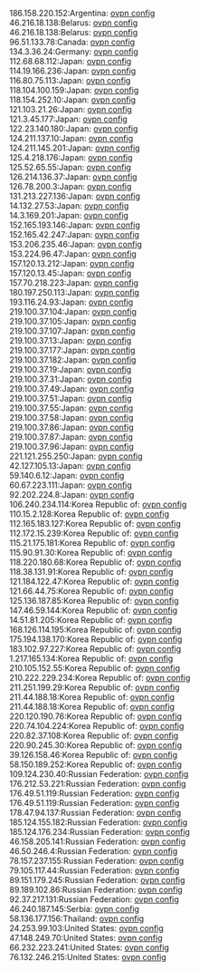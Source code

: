 186.158.220.152:Argentina: [ovpn config](vpn/186_158_220_152.ovpn)  
46.216.18.138:Belarus: [ovpn config](vpn/46_216_18_138.ovpn)  
46.216.18.138:Belarus: [ovpn config](vpn/46_216_18_138.ovpn)  
96.51.133.78:Canada: [ovpn config](vpn/96_51_133_78.ovpn)  
134.3.36.24:Germany: [ovpn config](vpn/134_3_36_24.ovpn)  
112.68.68.112:Japan: [ovpn config](vpn/112_68_68_112.ovpn)  
114.19.166.236:Japan: [ovpn config](vpn/114_19_166_236.ovpn)  
116.80.75.113:Japan: [ovpn config](vpn/116_80_75_113.ovpn)  
118.104.100.159:Japan: [ovpn config](vpn/118_104_100_159.ovpn)  
118.154.252.10:Japan: [ovpn config](vpn/118_154_252_10.ovpn)  
121.103.21.26:Japan: [ovpn config](vpn/121_103_21_26.ovpn)  
121.3.45.177:Japan: [ovpn config](vpn/121_3_45_177.ovpn)  
122.23.140.180:Japan: [ovpn config](vpn/122_23_140_180.ovpn)  
124.211.137.10:Japan: [ovpn config](vpn/124_211_137_10.ovpn)  
124.211.145.201:Japan: [ovpn config](vpn/124_211_145_201.ovpn)  
125.4.218.176:Japan: [ovpn config](vpn/125_4_218_176.ovpn)  
125.52.65.55:Japan: [ovpn config](vpn/125_52_65_55.ovpn)  
126.214.136.37:Japan: [ovpn config](vpn/126_214_136_37.ovpn)  
126.78.200.3:Japan: [ovpn config](vpn/126_78_200_3.ovpn)  
131.213.227.136:Japan: [ovpn config](vpn/131_213_227_136.ovpn)  
14.132.27.53:Japan: [ovpn config](vpn/14_132_27_53.ovpn)  
14.3.169.201:Japan: [ovpn config](vpn/14_3_169_201.ovpn)  
152.165.193.146:Japan: [ovpn config](vpn/152_165_193_146.ovpn)  
152.165.42.247:Japan: [ovpn config](vpn/152_165_42_247.ovpn)  
153.206.235.46:Japan: [ovpn config](vpn/153_206_235_46.ovpn)  
153.224.96.47:Japan: [ovpn config](vpn/153_224_96_47.ovpn)  
157.120.13.212:Japan: [ovpn config](vpn/157_120_13_212.ovpn)  
157.120.13.45:Japan: [ovpn config](vpn/157_120_13_45.ovpn)  
157.70.218.223:Japan: [ovpn config](vpn/157_70_218_223.ovpn)  
180.197.250.113:Japan: [ovpn config](vpn/180_197_250_113.ovpn)  
193.116.24.93:Japan: [ovpn config](vpn/193_116_24_93.ovpn)  
219.100.37.104:Japan: [ovpn config](vpn/219_100_37_104.ovpn)  
219.100.37.105:Japan: [ovpn config](vpn/219_100_37_105.ovpn)  
219.100.37.107:Japan: [ovpn config](vpn/219_100_37_107.ovpn)  
219.100.37.13:Japan: [ovpn config](vpn/219_100_37_13.ovpn)  
219.100.37.177:Japan: [ovpn config](vpn/219_100_37_177.ovpn)  
219.100.37.182:Japan: [ovpn config](vpn/219_100_37_182.ovpn)  
219.100.37.19:Japan: [ovpn config](vpn/219_100_37_19.ovpn)  
219.100.37.31:Japan: [ovpn config](vpn/219_100_37_31.ovpn)  
219.100.37.49:Japan: [ovpn config](vpn/219_100_37_49.ovpn)  
219.100.37.51:Japan: [ovpn config](vpn/219_100_37_51.ovpn)  
219.100.37.55:Japan: [ovpn config](vpn/219_100_37_55.ovpn)  
219.100.37.58:Japan: [ovpn config](vpn/219_100_37_58.ovpn)  
219.100.37.86:Japan: [ovpn config](vpn/219_100_37_86.ovpn)  
219.100.37.87:Japan: [ovpn config](vpn/219_100_37_87.ovpn)  
219.100.37.96:Japan: [ovpn config](vpn/219_100_37_96.ovpn)  
221.121.255.250:Japan: [ovpn config](vpn/221_121_255_250.ovpn)  
42.127.105.13:Japan: [ovpn config](vpn/42_127_105_13.ovpn)  
59.140.6.12:Japan: [ovpn config](vpn/59_140_6_12.ovpn)  
60.67.223.111:Japan: [ovpn config](vpn/60_67_223_111.ovpn)  
92.202.224.8:Japan: [ovpn config](vpn/92_202_224_8.ovpn)  
106.240.234.114:Korea Republic of: [ovpn config](vpn/106_240_234_114.ovpn)  
110.15.2.128:Korea Republic of: [ovpn config](vpn/110_15_2_128.ovpn)  
112.165.183.127:Korea Republic of: [ovpn config](vpn/112_165_183_127.ovpn)  
112.172.15.239:Korea Republic of: [ovpn config](vpn/112_172_15_239.ovpn)  
115.21.175.181:Korea Republic of: [ovpn config](vpn/115_21_175_181.ovpn)  
115.90.91.30:Korea Republic of: [ovpn config](vpn/115_90_91_30.ovpn)  
118.220.180.68:Korea Republic of: [ovpn config](vpn/118_220_180_68.ovpn)  
118.38.131.91:Korea Republic of: [ovpn config](vpn/118_38_131_91.ovpn)  
121.184.122.47:Korea Republic of: [ovpn config](vpn/121_184_122_47.ovpn)  
121.66.44.75:Korea Republic of: [ovpn config](vpn/121_66_44_75.ovpn)  
125.136.187.85:Korea Republic of: [ovpn config](vpn/125_136_187_85.ovpn)  
147.46.59.144:Korea Republic of: [ovpn config](vpn/147_46_59_144.ovpn)  
14.51.81.205:Korea Republic of: [ovpn config](vpn/14_51_81_205.ovpn)  
168.126.114.195:Korea Republic of: [ovpn config](vpn/168_126_114_195.ovpn)  
175.194.138.170:Korea Republic of: [ovpn config](vpn/175_194_138_170.ovpn)  
183.102.97.227:Korea Republic of: [ovpn config](vpn/183_102_97_227.ovpn)  
1.217.165.134:Korea Republic of: [ovpn config](vpn/1_217_165_134.ovpn)  
210.105.152.55:Korea Republic of: [ovpn config](vpn/210_105_152_55.ovpn)  
210.222.229.234:Korea Republic of: [ovpn config](vpn/210_222_229_234.ovpn)  
211.251.199.29:Korea Republic of: [ovpn config](vpn/211_251_199_29.ovpn)  
211.44.188.18:Korea Republic of: [ovpn config](vpn/211_44_188_18.ovpn)  
211.44.188.18:Korea Republic of: [ovpn config](vpn/211_44_188_18.ovpn)  
220.120.190.76:Korea Republic of: [ovpn config](vpn/220_120_190_76.ovpn)  
220.74.104.224:Korea Republic of: [ovpn config](vpn/220_74_104_224.ovpn)  
220.82.37.108:Korea Republic of: [ovpn config](vpn/220_82_37_108.ovpn)  
220.90.245.30:Korea Republic of: [ovpn config](vpn/220_90_245_30.ovpn)  
39.126.158.46:Korea Republic of: [ovpn config](vpn/39_126_158_46.ovpn)  
58.150.189.252:Korea Republic of: [ovpn config](vpn/58_150_189_252.ovpn)  
109.124.230.40:Russian Federation: [ovpn config](vpn/109_124_230_40.ovpn)  
176.212.53.221:Russian Federation: [ovpn config](vpn/176_212_53_221.ovpn)  
176.49.51.119:Russian Federation: [ovpn config](vpn/176_49_51_119.ovpn)  
176.49.51.119:Russian Federation: [ovpn config](vpn/176_49_51_119.ovpn)  
178.47.94.137:Russian Federation: [ovpn config](vpn/178_47_94_137.ovpn)  
185.124.155.182:Russian Federation: [ovpn config](vpn/185_124_155_182.ovpn)  
185.124.176.234:Russian Federation: [ovpn config](vpn/185_124_176_234.ovpn)  
46.158.205.141:Russian Federation: [ovpn config](vpn/46_158_205_141.ovpn)  
46.50.246.4:Russian Federation: [ovpn config](vpn/46_50_246_4.ovpn)  
78.157.237.155:Russian Federation: [ovpn config](vpn/78_157_237_155.ovpn)  
79.105.117.44:Russian Federation: [ovpn config](vpn/79_105_117_44.ovpn)  
89.151.179.245:Russian Federation: [ovpn config](vpn/89_151_179_245.ovpn)  
89.189.102.86:Russian Federation: [ovpn config](vpn/89_189_102_86.ovpn)  
92.37.217.131:Russian Federation: [ovpn config](vpn/92_37_217_131.ovpn)  
46.240.187.145:Serbia: [ovpn config](vpn/46_240_187_145.ovpn)  
58.136.177.156:Thailand: [ovpn config](vpn/58_136_177_156.ovpn)  
24.253.99.103:United States: [ovpn config](vpn/24_253_99_103.ovpn)  
47.148.249.70:United States: [ovpn config](vpn/47_148_249_70.ovpn)  
66.232.223.241:United States: [ovpn config](vpn/66_232_223_241.ovpn)  
76.132.246.215:United States: [ovpn config](vpn/76_132_246_215.ovpn)  
